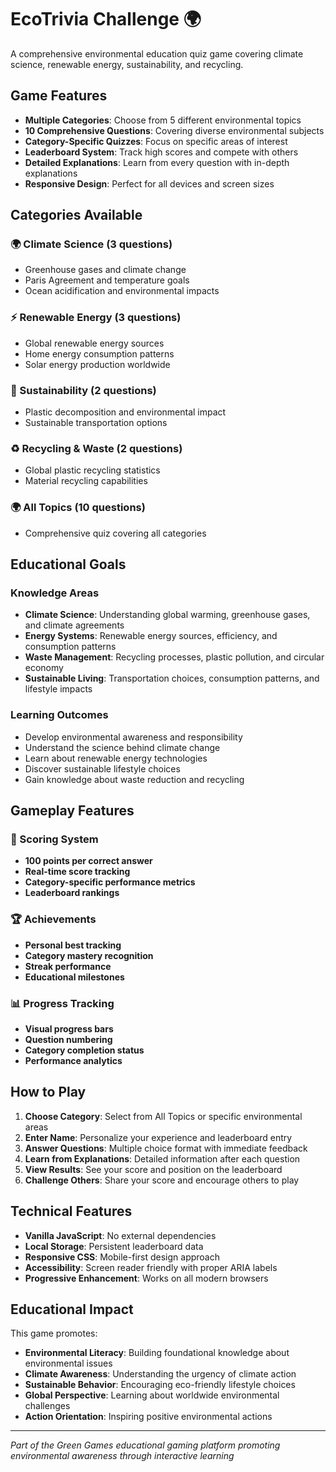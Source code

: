 # EcoTrivia Challenge 🌍

A comprehensive environmental education quiz game covering climate science, renewable energy, sustainability, and recycling.

## Game Features

- **Multiple Categories**: Choose from 5 different environmental topics
- **10 Comprehensive Questions**: Covering diverse environmental subjects
- **Category-Specific Quizzes**: Focus on specific areas of interest
- **Leaderboard System**: Track high scores and compete with others
- **Detailed Explanations**: Learn from every question with in-depth explanations
- **Responsive Design**: Perfect for all devices and screen sizes

## Categories Available

### 🌍 Climate Science (3 questions)
- Greenhouse gases and climate change
- Paris Agreement and temperature goals
- Ocean acidification and environmental impacts

### ⚡ Renewable Energy (3 questions)
- Global renewable energy sources
- Home energy consumption patterns
- Solar energy production worldwide

### 🌱 Sustainability (2 questions)
- Plastic decomposition and environmental impact
- Sustainable transportation options

### ♻️ Recycling & Waste (2 questions)
- Global plastic recycling statistics
- Material recycling capabilities

### 🌍 All Topics (10 questions)
- Comprehensive quiz covering all categories

## Educational Goals

### Knowledge Areas
- **Climate Science**: Understanding global warming, greenhouse gases, and climate agreements
- **Energy Systems**: Renewable energy sources, efficiency, and consumption patterns
- **Waste Management**: Recycling processes, plastic pollution, and circular economy
- **Sustainable Living**: Transportation choices, consumption patterns, and lifestyle impacts

### Learning Outcomes
- Develop environmental awareness and responsibility
- Understand the science behind climate change
- Learn about renewable energy technologies
- Discover sustainable lifestyle choices
- Gain knowledge about waste reduction and recycling

## Gameplay Features

### 🎯 Scoring System
- **100 points per correct answer**
- **Real-time score tracking**
- **Category-specific performance metrics**
- **Leaderboard rankings**

### 🏆 Achievements
- **Personal best tracking**
- **Category mastery recognition**
- **Streak performance**
- **Educational milestones**

### 📊 Progress Tracking
- **Visual progress bars**
- **Question numbering**
- **Category completion status**
- **Performance analytics**

## How to Play

1. **Choose Category**: Select from All Topics or specific environmental areas
2. **Enter Name**: Personalize your experience and leaderboard entry
3. **Answer Questions**: Multiple choice format with immediate feedback
4. **Learn from Explanations**: Detailed information after each question
5. **View Results**: See your score and position on the leaderboard
6. **Challenge Others**: Share your score and encourage others to play

## Technical Features

- **Vanilla JavaScript**: No external dependencies
- **Local Storage**: Persistent leaderboard data
- **Responsive CSS**: Mobile-first design approach
- **Accessibility**: Screen reader friendly with proper ARIA labels
- **Progressive Enhancement**: Works on all modern browsers

## Educational Impact

This game promotes:
- **Environmental Literacy**: Building foundational knowledge about environmental issues
- **Climate Awareness**: Understanding the urgency of climate action
- **Sustainable Behavior**: Encouraging eco-friendly lifestyle choices
- **Global Perspective**: Learning about worldwide environmental challenges
- **Action Orientation**: Inspiring positive environmental actions

---

*Part of the Green Games educational gaming platform promoting environmental awareness through interactive learning* 
